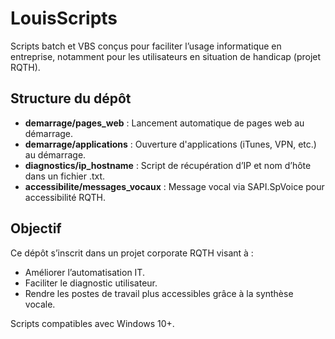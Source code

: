 # LouisScripts

Scripts batch et VBS conçus pour faciliter l’usage informatique en entreprise, notamment pour les utilisateurs en situation de handicap (projet RQTH).

## Structure du dépôt

- **demarrage/pages_web** : Lancement automatique de pages web au démarrage.
- **demarrage/applications** : Ouverture d'applications (iTunes, VPN, etc.) au démarrage.
- **diagnostics/ip_hostname** : Script de récupération d’IP et nom d’hôte dans un fichier .txt.
- **accessibilite/messages_vocaux** : Message vocal via SAPI.SpVoice pour accessibilité RQTH.

## Objectif

Ce dépôt s’inscrit dans un projet corporate RQTH visant à :
- Améliorer l’automatisation IT.
- Faciliter le diagnostic utilisateur.
- Rendre les postes de travail plus accessibles grâce à la synthèse vocale.

Scripts compatibles avec Windows 10+.
